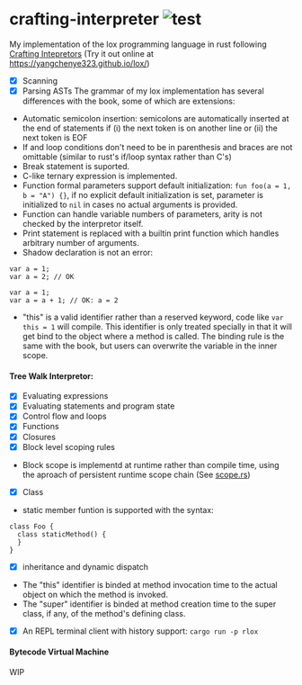 # crafting-interpreter ![test](https://github.com/YangchenYe323/lox/actions/workflows/test.yml/badge.svg)
My implementation of the lox programming language in rust following [Crafting Intepretors](https://craftinginterpreters.com/) (Try it out online at https://yangchenye323.github.io/lox/)

- [x] Scanning
- [x] Parsing ASTs
The grammar of my lox implementation has several differences with the book, some of which are extensions:
+ Automatic semicolon insertion: semicolons are automatically inserted at the end of statements if (i) the next token is on another line or (ii) the next token is EOF
+ If and loop conditions don't need to be in parenthesis and braces are not omittable (similar to rust's if/loop syntax rather than C's)
+ Break statement is suported.
+ C-like ternary expression is implemented.
+ Function formal parameters support default initialization: `fun foo(a = 1, b = "A") {}`, if no explicit default initialization is set, parameter is initialized to `nil` in cases no actual arguments is provided. 
+ Function can handle variable numbers of parameters, arity is not checked by the interpretor itself.
+ Print statement is replaced with a builtin print function which handles arbitrary number of arguments.
+ Shadow declaration is not an error:
```
var a = 1;
var a = 2; // OK
```
```
var a = 1;
var a = a + 1; // OK: a = 2
```
+ "this" is a valid identifier rather than a reserved keyword, code like `var this = 1` will compile. This identifier is only treated specially in that it will get bind to the object where a method is called. The binding rule is the same with the book, but users can overwrite the variable in the inner scope.

#### Tree Walk Interpretor:
- [x] Evaluating expressions
- [x] Evaluating statements and program state
- [x] Control flow and loops
- [x] Functions
- [x] Closures
- [x] Block level scoping rules
+ Block scope is implementd at runtime rather than compile time, using the aproach of persistent runtime scope chain (See [scope.rs](/rlox/src/interpreter/scope.rs))
- [x] Class
+ static member funtion is supported with the syntax:
```
class Foo {
  class staticMethod() {
  }
}
```
- [x] inheritance and dynamic dispatch
+ The "this" identifier is binded at method invocation time to the actual object on which the method is invoked.
+ The "super" identifier is binded at method creation time to the super class, if any, of the method's defining class.

- [x] An REPL terminal client with history support: `cargo run -p rlox`

#### Bytecode Virtual Machine
WIP
